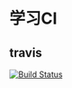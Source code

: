 # 学习CI

## travis

[![Build Status](https://www.travis-ci.org/Encaik/CI-learn.svg?branch=master)](https://www.travis-ci.org/Encaik/CI-learn)
